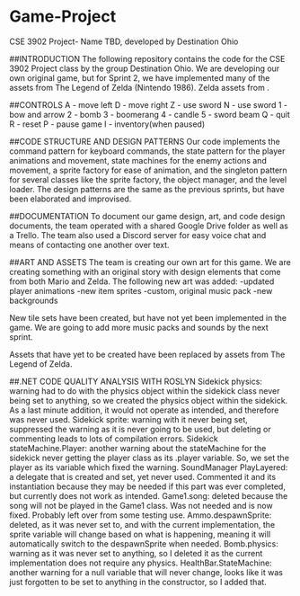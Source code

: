 # Game-Project
CSE 3902 Project- Name TBD, developed by Destination Ohio

##INTRODUCTION The following repository contains the code for the CSE 3902 Project class by the group Destination Ohio. We are developing our own original game, but for Sprint 2, we have implemented many of the assets from The Legend of Zelda (Nintendo 1986).
    Zelda assets from .
    
##CONTROLS
A - move left
D - move right
Z - use sword
N - use sword
1 - bow and arrow
2 - bomb
3 - boomerang
4 - candle
5 - sword beam
Q - quit
R - reset
P - pause game
I - inventory(when paused)

##CODE STRUCTURE AND DESIGN PATTERNS 
Our code implements the command pattern for keyboard commands, the state pattern for the player animations and movement, state machines for the enemy actions and movement, a sprite factory for ease of animation, and the singleton pattern for several classes like the sprite factory, the object manager, and the level loader. The design patterns are the same as the previous sprints, but have been elaborated and improvised.

##DOCUMENTATION
To document our game design, art, and code design documents, the team operated with a shared Google Drive folder as well as a Trello. The team also used a Discord server for easy voice chat and means of contacting one another over text. 

##ART AND ASSETS
The team is creating our own art for this game. We are creating something with an original story with design elements that come from both Mario and Zelda. 
The following new art was added:
-updated player animations
-new item sprites
-custom, original music pack
-new backgrounds

New tile sets have been created, but have not yet been implemented in the game. We are going to add more music packs and sounds by the next sprint.

Assets that have yet to be created have been replaced by assets from The Legend of Zelda.

##.NET CODE QUALITY ANALYSIS WITH ROSLYN
Sidekick physics: warning had to do with the physics object within the sidekick class never being set to anything, so we created the physics object within the sidekick. As a last minute addition, it would not operate as intended, and therefore was never used.
Sidekick sprite: warning with it never being set, suppressed the warning as it is never going to be used, but deleting or commenting leads to lots of compilation errors.
Sidekick stateMachine.Player: another warning about the stateMachine for the sidekick never getting the player class as its .player variable. So, we set the player as its variable which fixed the warning.
SoundManager PlayLayered: a delegate that is created and set, yet never used. Commented it and its instantiation because they may be needed if this part was ever completed, but currently does not work as intended.
Game1.song: deleted because the song will not be played in the Game1 class. Was not needed and is now fixed. Probably left over from some testing use.
Ammo.despawnSprite: deleted, as it was never set to, and with the current implementation, the sprite variable will change based on what is happening, meaning it will automatically switch to the despawnSprite when needed.
Bomb.physics: warning as it was never set to anything, so I deleted it as the current implementation does not require any physics.
HealthBar.StateMachine: another warning for a null variable that will never change, looks like it was just forgotten to be set to anything in the constructor, so I added that.
